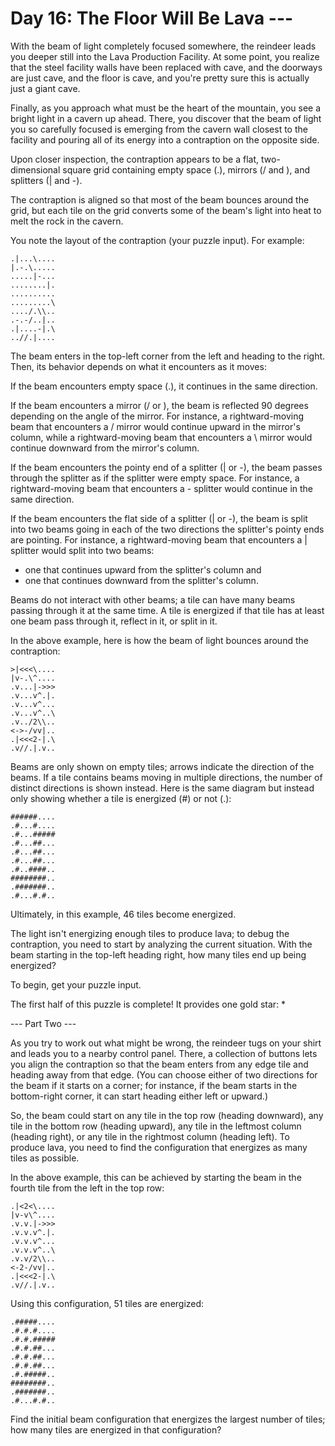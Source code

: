 # Day 16: The Floor Will Be Lava ---

With the beam of light completely focused somewhere, the reindeer leads you deeper still into the Lava Production Facility. At some point, you realize that the steel facility walls have been replaced with cave, and the doorways are just cave, and the floor is cave, and you're pretty sure this is actually just a giant cave.

Finally, as you approach what must be the heart of the mountain, you see a bright light in a cavern up ahead. There, you discover that the beam of light you so carefully focused is emerging from the cavern wall closest to the facility and pouring all of its energy into a contraption on the opposite side.

Upon closer inspection, the contraption appears to be a flat, two-dimensional square grid containing empty space (.), mirrors (/ and \), and splitters (| and -).

The contraption is aligned so that most of the beam bounces around the grid, but each tile on the grid converts some of the beam's light into heat to melt the rock in the cavern.

You note the layout of the contraption (your puzzle input). For example:
```
.|...\....
|.-.\.....
.....|-...
........|.
..........
.........\
..../.\\..
.-.-/..|..
.|....-|.\
..//.|....
```
The beam enters in the top-left corner from the left and heading to the right. 
Then, its behavior depends on what it encounters as it moves:

If the beam encounters empty space (.), it continues in the same direction.

If the beam encounters a mirror (/ or \), the beam is reflected 90 degrees depending on the angle of the mirror. 
For instance, a rightward-moving beam that encounters a / mirror would continue upward in the mirror's column, 
while a rightward-moving beam that encounters a \ mirror would continue downward from the mirror's column.

If the beam encounters the pointy end of a splitter (| or -), the beam passes through the splitter as if the splitter were empty space. 
For instance, a rightward-moving beam that encounters a - splitter would continue in the same direction.

If the beam encounters the flat side of a splitter (| or -), the beam is split into two beams going in each of the two directions the splitter's pointy ends are pointing. 
For instance, a rightward-moving beam that encounters a | splitter would split into two beams: 
- one that continues upward from the splitter's column and 
- one that continues downward from the splitter's column.

Beams do not interact with other beams; a tile can have many beams passing through it at the same time. 
A tile is energized if that tile has at least one beam pass through it, reflect in it, or split in it.

In the above example, here is how the beam of light bounces around the contraption:
```
>|<<<\....
|v-.\^....
.v...|->>>
.v...v^.|.
.v...v^...
.v...v^..\
.v../2\\..
<->-/vv|..
.|<<<2-|.\
.v//.|.v..
```
Beams are only shown on empty tiles; arrows indicate the direction of the beams. 
If a tile contains beams moving in multiple directions, the number of distinct directions is shown instead. 
Here is the same diagram but instead only showing whether a tile is energized (#) or not (.):
```
######....
.#...#....
.#...#####
.#...##...
.#...##...
.#...##...
.#..####..
########..
.#######..
.#...#.#..
```
Ultimately, in this example, 46 tiles become energized.

The light isn't energizing enough tiles to produce lava; to debug the contraption, you need to start by analyzing the current situation. With the beam starting in the top-left heading right, how many tiles end up being energized?

To begin, get your puzzle input.

The first half of this puzzle is complete! It provides one gold star: *


--- Part Two ---

As you try to work out what might be wrong, the reindeer tugs on your shirt and leads you to a nearby control panel. 
There, a collection of buttons lets you align the contraption so that the beam enters from any edge tile 
and heading away from that edge. (You can choose either of two directions for the beam if it starts on a corner; 
for instance, if the beam starts in the bottom-right corner, it can start heading either left or upward.)

So, the beam could start on any tile in the top row (heading downward), any tile in the bottom row (heading upward), 
any tile in the leftmost column (heading right), or any tile in the rightmost column (heading left). 
To produce lava, you need to find the configuration that energizes as many tiles as possible.

In the above example, this can be achieved by starting the beam in the fourth tile from the left in the top row:

```
.|<2<\....
|v-v\^....
.v.v.|->>>
.v.v.v^.|.
.v.v.v^...
.v.v.v^..\
.v.v/2\\..
<-2-/vv|..
.|<<<2-|.\
.v//.|.v..
```
Using this configuration, 51 tiles are energized:
```
.#####....
.#.#.#....
.#.#.#####
.#.#.##...
.#.#.##...
.#.#.##...
.#.#####..
########..
.#######..
.#...#.#..
```
Find the initial beam configuration that energizes the largest number of tiles; 
how many tiles are energized in that configuration?
